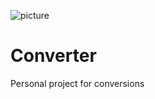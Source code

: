 ![picture](https://user-images.githubusercontent.com/36127590/120062708-d010f680-c063-11eb-9462-0036914e6c10.JPG)
# Converter
Personal project for conversions
